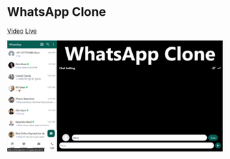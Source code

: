 # WhatsApp Clone

[Video](https://youtu.be/6k6hlYxA73Q?si=1q8wjf7PbY02UjAM) [Live](https://whatsappclone-9r7.pages.dev/)

![screenshot](screenshot.png)
